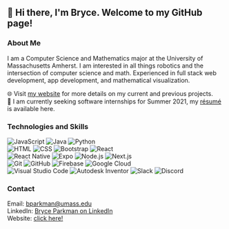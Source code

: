 ## 👋 Hi there, I'm Bryce. Welcome to my GitHub page!

### About Me
I am a Computer Science and Mathematics major at the University of Massachusetts Amherst. I am interested in all things robotics and the intersection of computer science and math. Experienced in full stack web development, app development, and mathematical visualization.

🌐 Visit [my website](https://bryce-parkman.vercel.app/) for more details on my current and previous projects.\
💼 I am currently seeking software internships for Summer 2021, my [résumé](https://bryce-parkman.vercel.app/Bryce-Parkman-Resume.pdf) is available here.

### Technologies and Skills

![JavaScript](https://img.shields.io/badge/-JavaScript-333?style=flat-square&logo=javascript)
![Java](https://img.shields.io/badge/-Java-f89820?style=flat-square&logo=Java&logoColor=white)
![Python](https://img.shields.io/badge/-Python-45cf42?style=flat-square&logo=python&logoColor=white)\
![HTML](https://img.shields.io/badge/-HTML-f06529?style=flat-square&logo=HTML5&logoColor=white)
![CSS](https://img.shields.io/badge/-CSS-2965f1?style=flat-square&logo=CSS3&logoColor=white)
![Bootstrap](https://img.shields.io/badge/-Bootstrap-602C50?style=flat-square&logo=bootstrap&logoColor=white)
![React](https://img.shields.io/badge/-React-56c6e3?style=flat-square&logo=react&logoColor=white)\
![React Native](https://img.shields.io/badge/-React%20Native-56c6e3?style=flat-square&logo=react&logoColor=white)
![Expo](https://img.shields.io/badge/-Expo-333?style=flat-square&logo=expo&logoColor=white)
![Node.js](https://img.shields.io/badge/-Node.js-3C873A?style=flat-square&logo=node.js&logoColor=white)
![Next.js](https://img.shields.io/badge/-Next.js-333?style=flat-square&logo=next.js&logoColor=white)\
![Git](https://img.shields.io/badge/-Git-F1502F?style=flat-square&logo=git&logoColor=white)
![GitHub](https://img.shields.io/badge/-GitHub-211F1F?style=flat-square&logo=github&logoColor=white)
![Firebase](https://img.shields.io/badge/-Firebase-F57C00?style=flat-square&logo=firebase&logoColor=white)
![Google Cloud](https://img.shields.io/badge/-Google%20Cloud-4285F4?style=flat-square&logo=google-cloud&logoColor=white)\
![Visual Studio Code](https://img.shields.io/badge/-Visual%20Studio%20Code-0078d7?style=flat-square&logo=visual-studio-code&logoColor=white)
![Autodesk Inventor](https://img.shields.io/badge/-Autodesk-007dc5?style=flat-square&logo=autodesk&logoColor=white)
![Slack](https://img.shields.io/badge/-Slack-333?style=flat-square&logo=slack)
![Discord](https://img.shields.io/badge/-Discord-738ADB?style=flat-square&logo=discord&logoColor=white)

### Contact
Email: [bparkman@umass.edu](mailto:bparkman@umass.edu)\
LinkedIn: [Bryce Parkman on LinkedIn](https://www.linkedin.com/in/bryce-parkman)\
Website: [click here!](https://bryce-parkman.vercel.app/)

